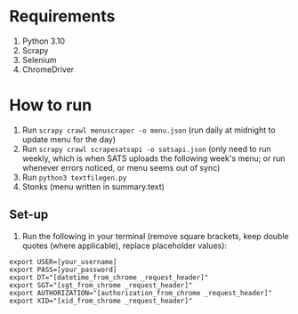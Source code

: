 # Requirements

1. Python 3.10
2. Scrapy
3. Selenium
4. ChromeDriver

# How to run

1. Run `scrapy crawl menuscraper -o menu.json` (run daily at midnight to update menu for the day)
2. Run `scrapy crawl scrapesatsapi -o satsapi.json` (only need to run weekly, which is when SATS uploads the following week's menu; or run whenever errors noticed, or menu seems out of sync)
3. Run `python3 textfilegen.py`
4. Stonks (menu written in summary.text)

## Set-up

1. Run the following in your terminal (remove square brackets, keep double quotes (where applicable), replace placeholder values):

```
export USER=[your_username]
export PASS=[your_password]
export DT="[datetime_from_chrome _request_header]"
export SGT="[sgt_from_chrome _request_header]"
export AUTHORIZATION="[authorization_from_chrome _request_header]"
export XID="[xid_from_chrome _request_header]"
```
